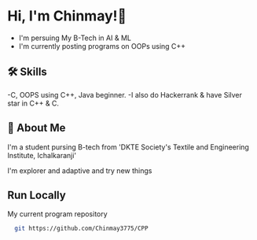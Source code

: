 # Hi, I'm Chinmay!👋

- I'm persuing My B-Tech in AI & ML 
- I'm currently posting programs on OOPs using C++  
## 🛠 Skills
-C, OOPS using C++, Java beginner.
-I also do Hackerrank & have Silver star in C++ & C.


## 🚀 About Me
I'm a student pursing B-tech from 'DKTE Society's
Textile and Engineering Institute, Ichalkaranji'

I'm explorer and adaptive and try new things 





## Run Locally
My current program repository
```bash
  git https://github.com/Chinmay3775/CPP
```
